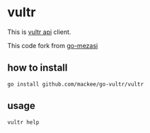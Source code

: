 # vultr

This is [vultr api](https://www.vultr.com/api/) client.

This code fork from [go-mezasi](http://github.com/soh335/go-mezasi)

## how to install

```
go install github.com/mackee/go-vultr/vultr
```

## usage

```
vultr help
```
